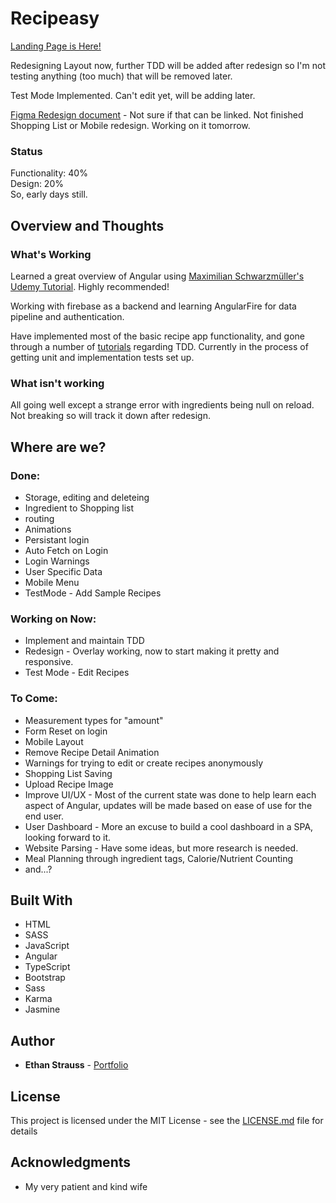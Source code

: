# Recipeasy
[Landing Page is Here!](https://stupefied-morse-5e1233.netlify.com/)

Redesigning Layout now, further TDD will be added after redesign so I'm not testing anything (too much) that will be removed later.

Test Mode Implemented. Can't edit yet, will be adding later. 

[Figma Redesign document](https://www.figma.com/file/ELOJaxxPqc3QnOjwqgVNeLZZ/Recipe-App-Redesign?node-id=4%3A180) - Not sure if that can be linked. Not finished Shopping List or Mobile redesign. Working on it tomorrow. 

### Status

Functionality: 40%  
Design: 20%  
So, early days still.

## Overview and Thoughts

### What's Working

Learned a great overview of Angular using [Maximilian Schwarzmüller's Udemy Tutorial](https://www.udemy.com/the-complete-guide-to-angular-2/). Highly recommended! 

Working with firebase as a backend and learning AngularFire for data pipeline and authentication.

Have implemented most of the basic recipe app functionality, and gone through a number of [tutorials](https://www.udemy.com/testing-angular-apps/learn/v4/content) regarding TDD. Currently in the process of getting unit and implementation tests set up. 

### What isn't working

All going well except a strange error with ingredients being null on reload. Not breaking so will track it down after redesign.

## Where are we?

### Done:

* Storage, editing and deleteing
* Ingredient to Shopping list
* routing
* Animations
* Persistant login 
* Auto Fetch on Login
* Login Warnings
* User Specific Data
* Mobile Menu
* TestMode - Add Sample Recipes

### Working on Now:
* Implement and maintain TDD
* Redesign - Overlay working, now to start making it pretty and responsive.
* Test Mode - Edit Recipes

### To Come:

* Measurement types for "amount"
* Form Reset on login
* Mobile Layout
* Remove Recipe Detail Animation
* Warnings for trying to edit or create recipes anonymously
* Shopping List Saving
* Upload Recipe Image
* Improve UI/UX - Most of the current state was done to help learn each aspect of Angular, updates will be made based on ease of use for the end user. 
* User Dashboard - More an excuse to build a cool dashboard in a SPA, looking forward to it.
* Website Parsing - Have some ideas, but more research is needed. 
* Meal Planning through ingredient tags, Calorie/Nutrient Counting 
* and...?


## Built With

* HTML
* SASS
* JavaScript
* Angular
* TypeScript
* Bootstrap
* Sass
* Karma
* Jasmine

## Author

* **Ethan Strauss** - [Portfolio](https://dotethan.github.io)

## License

This project is licensed under the MIT License - see the [LICENSE.md](LICENSE.md) file for details

## Acknowledgments

* My very patient and kind wife

